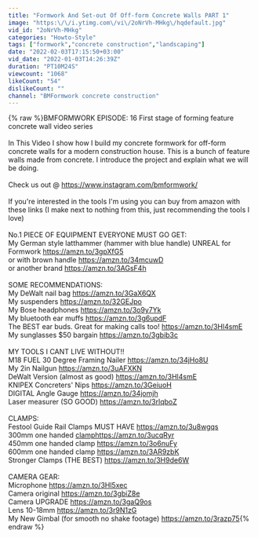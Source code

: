 ```yaml
---
title: "Formwork And Set-out Of Off-form Concrete Walls PART 1"
image: "https:\/\/i.ytimg.com\/vi\/2oNrVh-MHkg\/hqdefault.jpg"
vid_id: "2oNrVh-MHkg"
categories: "Howto-Style"
tags: ["formwork","concrete construction","landscaping"]
date: "2022-02-03T17:15:50+03:00"
vid_date: "2022-01-03T14:26:39Z"
duration: "PT10M24S"
viewcount: "1068"
likeCount: "54"
dislikeCount: ""
channel: "BMFormwork concrete construction"
---
```

{% raw %}BMFORMWORK EPISODE: 16 First stage of forming feature concrete wall video series<br /><br />In This Video I show how I build my concrete formwork for off-form concrete walls for a modern construction house. This is a bunch of feature walls made from concrete. I introduce the project and explain what we will be doing.<br /><br />Check us out @ <a rel="nofollow" target="blank" href="https://www.instagram.com/bmformwork/">https://www.instagram.com/bmformwork/</a><br /><br />If you're interested in the tools I'm using you can buy from amazon with these links (I make next to nothing from this, just recommending the tools I love)<br /><br />No.1 PIECE OF EQUIPMENT EVERYONE MUST GO GET:<br />My German style latthammer (hammer with blue handle) UNREAL for Formwork <a rel="nofollow" target="blank" href="https://amzn.to/3gpXfG5">https://amzn.to/3gpXfG5</a><br />or with brown handle  <a rel="nofollow" target="blank" href="https://amzn.to/34mcuwD">https://amzn.to/34mcuwD</a><br />or another brand <a rel="nofollow" target="blank" href="https://amzn.to/3AGsF4h">https://amzn.to/3AGsF4h</a><br /><br />SOME RECOMMENDATIONS:<br />My DeWalt nail bag <a rel="nofollow" target="blank" href="https://amzn.to/3GaX6QX">https://amzn.to/3GaX6QX</a><br />My suspenders <a rel="nofollow" target="blank" href="https://amzn.to/32GEJpo">https://amzn.to/32GEJpo</a><br />My Bose headphones <a rel="nofollow" target="blank" href="https://amzn.to/3o9y7Yk">https://amzn.to/3o9y7Yk</a><br />My bluetooth ear muffs <a rel="nofollow" target="blank" href="https://amzn.to/3g6updF">https://amzn.to/3g6updF</a><br />The BEST ear buds. Great for making calls too! <a rel="nofollow" target="blank" href="https://amzn.to/3Hl4smE">https://amzn.to/3Hl4smE</a><br />My sunglasses $50 bargain <a rel="nofollow" target="blank" href="https://amzn.to/3gbib3c">https://amzn.to/3gbib3c</a><br /><br />MY TOOLS I CANT LIVE WITHOUT!!<br />M18 FUEL 30 Degree Framing Nailer <a rel="nofollow" target="blank" href="https://amzn.to/34jHo8U">https://amzn.to/34jHo8U</a><br />My 2in Nailgun <a rel="nofollow" target="blank" href="https://amzn.to/3uAFXKN">https://amzn.to/3uAFXKN</a><br />DeWalt Version (almost as good) <a rel="nofollow" target="blank" href="https://amzn.to/3Hl4smE">https://amzn.to/3Hl4smE</a><br />KNIPEX Concreters' Nips <a rel="nofollow" target="blank" href="https://amzn.to/3GeiuoH">https://amzn.to/3GeiuoH</a><br />DIGITAL Angle Gauge <a rel="nofollow" target="blank" href="https://amzn.to/34jomjh">https://amzn.to/34jomjh</a><br />Laser measurer (SO GOOD) <a rel="nofollow" target="blank" href="https://amzn.to/3rlqboZ">https://amzn.to/3rlqboZ</a><br /><br />CLAMPS:<br />Festool Guide Rail Clamps MUST HAVE <a rel="nofollow" target="blank" href="https://amzn.to/3u8wgqs">https://amzn.to/3u8wgqs</a><br />300mm one handed <a rel="nofollow" target="blank" href="clamphttps://amzn.to/3ucqRyr">clamphttps://amzn.to/3ucqRyr</a><br />450mm one handed clamp <a rel="nofollow" target="blank" href="https://amzn.to/3o6nuFy">https://amzn.to/3o6nuFy</a><br />600mm one handed clamp <a rel="nofollow" target="blank" href="https://amzn.to/3AR9zbK">https://amzn.to/3AR9zbK</a><br />Stronger Clamps (THE BEST) <a rel="nofollow" target="blank" href="https://amzn.to/3H9de6W">https://amzn.to/3H9de6W</a><br /><br />CAMERA GEAR:<br />Microphone <a rel="nofollow" target="blank" href="https://amzn.to/3Hl5xec">https://amzn.to/3Hl5xec</a><br />Camera original <a rel="nofollow" target="blank" href="https://amzn.to/3gbiZ8e">https://amzn.to/3gbiZ8e</a><br />Camera UPGRADE <a rel="nofollow" target="blank" href="https://amzn.to/3gaQ9os">https://amzn.to/3gaQ9os</a><br />Lens 10-18mm <a rel="nofollow" target="blank" href="https://amzn.to/3r9N1zG">https://amzn.to/3r9N1zG</a><br />My New Gimbal (for smooth no shake footage) <a rel="nofollow" target="blank" href="https://amzn.to/3razp75">https://amzn.to/3razp75</a>{% endraw %}
